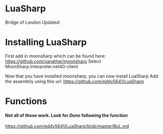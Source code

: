 # LuaSharp
Bridge of London Updated

# Installing LuaSharp
First add in moonsharp which can be found here: https://github.com/xanathar/moonsharp
Select MoonSharp.Interpreter.net40-client

Now that you have installed moonsharp, you can now install LuaSharp
Add the assembily using this url: https://github.com/eddy5641/LuaSharp

# Functions
#### Not all of these work. Look for *Done* following the function
https://github.com/eddy5641/LuaSharp/blob/master/BoL.md
